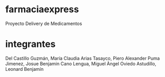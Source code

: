 # farmaciaexpress
Proyecto Delivery de Medicamentos

# integrantes
Del Castillo Guzmán, María Claudia 
Arias Tasayco, Piero Alexander 
Puma Jimenez, Josue Benjamin 
Cano Lengua, Miguel Àngel 
Oviedo Astudillo, Leonard Benjamín  
